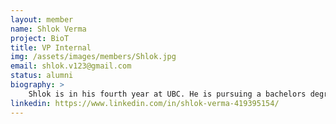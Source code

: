 ```yaml
---
layout: member
name: Shlok Verma	
project: BioT
title: VP Internal
img: /assets/images/members/Shlok.jpg
email: shlok.v123@gmail.com
status: alumni
biography: >
    Shlok is in his fourth year at UBC. He is pursuing a bachelors degree in Chemical and Biological Engineering. He has a passion for Machine Learning and Data Analysis, and everything tech related. He joined Chem-E-Car as a circuitry sub team member in his second year and then took the role of VP External in UBC Envision. Now, he is part of the Instrumentation sub team in BioT and is the VP Internal. Shlok hopes to combine his interests of CHBE and Machine Learning and Data Science for process automation. Currently he helps out with planning and execution of the Envision events such as speaker series and collaborations with other chapters of AICHE. He hopes to help with the professional development of students and build connections for sharing of knowledge and experience.
linkedin: https://www.linkedin.com/in/shlok-verma-419395154/
---
```

